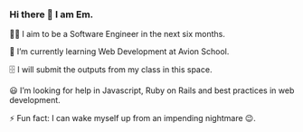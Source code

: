 ### Hi there 👋 I am Em.

🧑‍💻 I aim to be a Software Engineer in the next six months.

📝 I’m currently learning Web Development at Avion School.

🗄️  I will submit the outputs from my class in this space.

😃 I’m looking for help in Javascript, Ruby on Rails and best practices in web development.

⚡ Fun fact: I can wake myself up from an impending nightmare 😉.


